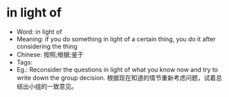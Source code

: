 # in light of

- Word: in light of
- Meaning: if you do something in light of a certain thing, you do it after considering the thing
- Chinese: 按照;根据;鉴于
- Tags: 
- Eg.: Reconsider the questions in light of what you know now and try to write down the group decision. 根据现在知道的情节重新考虑问题，试着总结出小组的一致意见。
